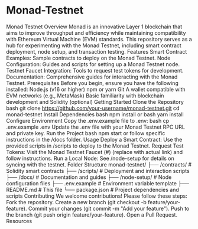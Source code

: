 # Monad-Testnet
Monad Testnet
Overview
Monad is an innovative Layer 1 blockchain that aims to improve throughput and efficiency while maintaining compatibility with Ethereum Virtual Machine (EVM) standards. This repository serves as a hub for experimenting with the Monad Testnet, including smart contract deployment, node setup, and transaction testing.
Features
Smart Contract Examples: Sample contracts to deploy on the Monad Testnet.
Node Configuration: Guides and scripts for setting up a Monad Testnet node.
Testnet Faucet Integration: Tools to request test tokens for development.
Documentation: Comprehensive guides for interacting with the Monad Testnet.
Prerequisites
Before you begin, ensure you have the following installed:
Node.js (v16 or higher)
npm or yarn
Git
A wallet compatible with EVM networks (e.g., MetaMask)
Basic familiarity with blockchain development and Solidity (optional)
Getting Started
Clone the Repository
bash
git clone https://github.com/your-username/monad-testnet.git
cd monad-testnet
Install Dependencies
bash
npm install
or
bash
yarn install
Configure Environment
Copy the .env.example file to .env:
bash
cp .env.example .env
Update the .env file with your Monad Testnet RPC URL and private key.
Run the Project
bash
npm start
or follow specific instructions in the /docs folder.
Usage
Deploy a Smart Contract: Use the provided scripts in /scripts to deploy to the Monad Testnet.
Request Test Tokens: Visit the Monad Testnet Faucet (#) (replace with actual link) and follow instructions.
Run a Local Node: See /node-setup for details on syncing with the testnet.
Folder Structure
monad-testnet/
├── /contracts/       # Solidity smart contracts
├── /scripts/         # Deployment and interaction scripts
├── /docs/            # Documentation and guides
├── /node-setup/      # Node configuration files
├── .env.example      # Environment variable template
├── README.md         # This file
└── package.json      # Project dependencies and scripts
Contributing
We welcome contributions! Please follow these steps:
Fork the repository.
Create a new branch (git checkout -b feature/your-feature).
Commit your changes (git commit -m "Add your feature").
Push to the branch (git push origin feature/your-feature).
Open a Pull Request.
Resources
